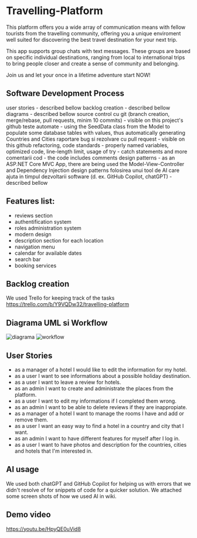 # Travelling-Platform

This platform offers you a wide array of communication means with fellow tourists from the travelling community, offering you 
a unique enviroment well suited for discovering the best travel destination for your next trip.

This app supports group chats with text messages. These groups are based on specific individual destinations, ranging from 
local to international trips to bring people closer and create a sense of community and belonging.

Join us and let your once in a lifetime adventure start NOW!

## Software Development Process

user stories - described bellow 
backlog creation - described bellow 
diagrams - described bellow
source control cu git (branch creation, merge/rebase, pull requests, minim 10 commits) - visible on this project's github
teste automate - using the SeedData class from the Model to populate some database tables with values, thus automatically generating Countries and Cities
raportare bug si rezolvare cu pull request - visible on this github
refactoring, code standards - properly named variables, optimized code, line-length limit, usage of try - catch statements and more
comentarii cod - the code includes comments
design patterns - as an ASP.NET Core MVC App, there are being used the Model-View-Controller and Dependency Injection design patterns
folosirea unui tool de AI care ajuta in timpul dezvoltarii software (d. ex. GitHub Copilot, chatGPT) - described bellow

## Features list:

-	 reviews section
-	 authentification system
-	 roles administration system
-	 modern design
-	 description section for each location
-	 navigation menu
-	 calendar for available dates
-	 search bar
-	 booking services

## Backlog creation

We used Trello for keeping track of the tasks https://trello.com/b/Y9VQDw32/travelling-platform

## Diagrama UML si Workflow

![diagrama](https://github.com/robertbarbu22/Travelling-Platform/assets/95352665/40f870dd-92c2-43b7-a21e-f8e0221a6ac8)
![workflow](https://github.com/robertbarbu22/Travelling-Platform/assets/95352665/7490997c-31c0-4485-b699-3ee783231d1f)

## User Stories

- as a manager of a hotel I would like to edit the information for my hotel.
- as a user I want to see informations about a possible holiday destination.
- as a user I want to leave a review for hotels.
- as an admin I want to create and administrate the places from the platform.
- as a user I want to edit my informations if I completed them wrong.
- as an admin I want to be able to delete reviews if they are inappropiate. 
- as a manager of a hotel I want to manage the rooms I have and add or remove them.
- as a user I want an easy way to find a hotel in a country and city that I want.
- as an admin I want to have different features for myself after I log in.
- as a user I want to have photos and description for the countries, cities and hotels that I'm interested in.

## AI usage

We used both chatGPT and GitHub Copilot for helping us with errors that we didn't resolve of for snippets of code for a quicker solution.
We attached some screen shots of how we used AI in wiki.

## Demo video

https://youtu.be/HpyQE0uVid8
